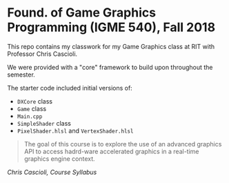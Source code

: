 # Found. of Game Graphics Programming (IGME 540), Fall 2018

This repo contains my classwork for my Game Graphics class at RIT with Professor Chris Cascioli.

We were provided with a "core" framework to build upon throughout the semester. 

The starter code included initial versions of: 
* `DXCore` class
* `Game` class
* `Main.cpp`
* `SimpleShader` class
* `PixelShader.hlsl` and `VertexShader.hlsl`

> 
> The goal of this course is to explore the use of an advanced graphics API to access hadrd-ware accelerated graphics in a real-time graphics engine context. 
>

_Chris Cascioli, Course Syllabus_ 
